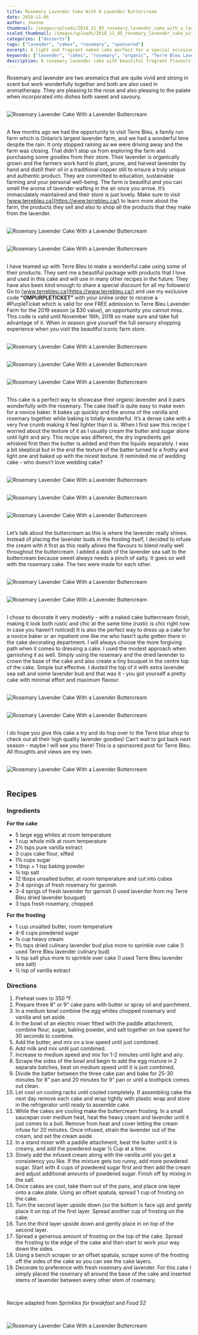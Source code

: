 ```yaml
---
title: Rosemary Lavender Cake With A Lavender Buttercream
date: 2018-11-05
author: Joanne
thumbnail: /images/uploads/2018_11_05_rosemary_lavender_cake_with_a_lavender_buttercream_1.jpg
scaled_thumbnail: /images/uploads/2018_11_05_rosemary_lavender_cake_with_a_lavender_buttercream_0.jpg
categories: ["desserts"]
tags: ["lavender", "cakes", "rosemary", "sponsored"]
excerpt: A light and fragrant naked cake perfect for a special occasion
keywords: ["lavender", "cakes", "rosemary", "organic", "Terre Bleu Lavender", "sponsored"]
description: A rosemary lavender cake with beautiful fragrant flavours. This naked cake is perfect way to enjoy the lavender infused frosting. The lavender in this cake is organic from Terre Bleu.
---
```


Rosemary and lavender are two aromatics that are quite vivid and strong in scent but work wonderfully together and both are also used in aromatherapy. They are pleasing to the nose and also pleasing to the palate when incorporated into dishes both sweet and savoury.
</br>
</br>

![Rosemary Lavender Cake With a Lavender Buttercream](/images/uploads/2018_11_05_rosemary_lavender_cake_with_a_lavender_buttercream_2.jpg)
</br>
</br>

A few months ago we had the opportunity to visit Terre Bleu, a family run farm which is Ontario’s largest lavender farm, and we had a wonderful time despite the rain. It only stopped raining as we were driving away and the farm was closing. That didn’t stop us from exploring the farm and purchasing some goodies from their store. Their lavender is organically grown and the farmers work hard to plant, prune, and harvest lavender by hand and distill their oil in a traditional copper still to ensure a truly unique and authentic product. They are committed to education, sustainable farming and your personal well-being. The farm is beautiful and you can smell the aroma of lavender wafting in the air once you arrive. It’s immaculately maintained and their store is just lovely. Make sure to visit [www.terrebleu.ca​](https://www.terrebleu.ca/) to learn more about the farm, the products they sell and also to shop all the products that they make from the lavender.
</br>
</br>

![Rosemary Lavender Cake With a Lavender Buttercream](/images/uploads/2018_11_05_rosemary_lavender_cake_with_a_lavender_buttercream_3.jpg)
</br>
</br>

![Rosemary Lavender Cake With a Lavender Buttercream](/images/uploads/2018_11_05_rosemary_lavender_cake_with_a_lavender_buttercream_4.jpg)
</br>
</br>

I have teamed up with Terre Bleu to make a wonderful cake using some of their products. They sent me a beautiful package with products that I love and used in this cake and will use in many other recipes in the future. They have also been kind enough to share a special discount for all my followers! Go to ​[www.terrebleu.ca​](https://www.terrebleu.ca/) and use my exclusive code __“OMPURPLETICKET”__ with your online order to receive a #PurpleTicket which is valid for one FREE admission to Terre Bleu Lavender Farm for the 2019 season (a $30 value), an opportunity you cannot miss. This code is valid until November 16th, 2018 so make sure and take full advantage of it. When in season give yourself the full sensory shopping experience when you visit the beautiful iconic farm store.
</br>
</br>

![Rosemary Lavender Cake With a Lavender Buttercream](/images/uploads/2018_11_05_rosemary_lavender_cake_with_a_lavender_buttercream_5.jpg)
</br>
</br>

![Rosemary Lavender Cake With a Lavender Buttercream](/images/uploads/2018_11_05_rosemary_lavender_cake_with_a_lavender_buttercream_6.jpg)
</br>
</br>

![Rosemary Lavender Cake With a Lavender Buttercream](/images/uploads/2018_11_05_rosemary_lavender_cake_with_a_lavender_buttercream_7.jpg)
</br>
</br>

This cake is a perfect way to showcase their organic lavender and it pairs wonderfully with the rosemary. The cake itself is quite easy to make even for a novice baker. It bakes up quickly and the aroma of the vanilla and rosemary together while baking is totally wonderful. It’s a dense cake with a very fine crumb making it feel lighter than it is. When I first saw this recipe I worried about the texture of it as I usually cream the butter and sugar alone until light and airy. This recipe was different, the dry ingredients get whisked first then the butter is added and then the liquids separately. I was a bit skeptical but in the end the texture of the batter turned to a frothy and light one and baked up with the nicest texture. It reminded me of wedding cake - who doesn’t love wedding cake?
</br>
</br>

![Rosemary Lavender Cake With a Lavender Buttercream](/images/uploads/2018_11_05_rosemary_lavender_cake_with_a_lavender_buttercream_8.jpg)
</br>
</br>

![Rosemary Lavender Cake With a Lavender Buttercream](/images/uploads/2018_11_05_rosemary_lavender_cake_with_a_lavender_buttercream_9.jpg)
</br>
</br>

![Rosemary Lavender Cake With a Lavender Buttercream](/images/uploads/2018_11_05_rosemary_lavender_cake_with_a_lavender_buttercream_10.jpg)
</br>
</br>

Let’s talk about the buttercream as this is where the lavender really shines. Instead of placing the lavender buds in the frosting itself, I decided to infuse the cream with it first as this really allows the flavours to blend really well throughout the buttercream. I added a dash of the lavender sea salt to the buttercream because sweet always needs a pinch of salty. It goes so well with the rosemary cake. The two were made for each other.
</br>
</br>

![Rosemary Lavender Cake With a Lavender Buttercream](/images/uploads/2018_11_05_rosemary_lavender_cake_with_a_lavender_buttercream_11.jpg)
</br>
</br>

![Rosemary Lavender Cake With a Lavender Buttercream](/images/uploads/2018_11_05_rosemary_lavender_cake_with_a_lavender_buttercream_12.jpg)
</br>
</br>

I chose to decorate it very modestly - with a naked cake buttercream finish, making it look both rustic and chic at the same time (rustic is chic right now in case you haven’t noticed) It is also the perfect way to dress up a cake for a novice baker or an inpatient one like me who hasn’t quite gotten there in the cake decorating department. I will always choose the more forgiving path when it comes to dressing a cake. I used the modest approach when garnishing it as well. Simply using the rosemary and the dried lavender to crown the base of the cake and also create a tiny bouquet in the centre top of the cake. Simple but effective. I dusted the top of it with extra lavender sea salt and some lavender bud and that was it - you got yourself a pretty cake with minimal effort and maximum flavour.
</br>
</br>

![Rosemary Lavender Cake With a Lavender Buttercream](/images/uploads/2018_11_05_rosemary_lavender_cake_with_a_lavender_buttercream_13.jpg)
</br>
</br>

![Rosemary Lavender Cake With a Lavender Buttercream](/images/uploads/2018_11_05_rosemary_lavender_cake_with_a_lavender_buttercream_14.jpg)
</br>
</br>

I do hope you give this cake a try and do hop over to the Terre blue shop to check out all their high quality lavender goodies! Can’t wait to got back next season - maybe I will see you there! This is a sponsored post for Terre Bleu. All thoughts and views are my own.
</br>
</br>

![Rosemary Lavender Cake With a Lavender Buttercream](/images/uploads/2018_11_05_rosemary_lavender_cake_with_a_lavender_buttercream_15.jpg)
</br>
</br>

## Recipes
### Ingredients

__For the cake__

* <span itemprop="ingredients"> 5 large egg whites at room temperature</span>
* <span itemprop="ingredients"> 1 cup whole milk at room temperature</span>
* <span itemprop="ingredients"> 2&frac12; tsps pure vanilla extract</span>
* <span itemprop="ingredients"> 3 cups cake flour, sifted</span>
* <span itemprop="ingredients"> 1&frac34; cups sugar</span>
* <span itemprop="ingredients"> 1 tbsp + 1 tsp baking powder</span>
* <span itemprop="ingredients"> &frac34; tsp salt</span>
* <span itemprop="ingredients"> 12 tbsps unsalted butter, at room temperature and cut into cubes</span>
* <span itemprop="ingredients"> 3-4 springs of fresh rosemary for garnish</span>
* <span itemprop="ingredients"> 3-4 sprigs of fresh lavender for garnish (I used lavender from my Terre Bleu dried lavender bouquet)</span>
* <span itemprop="ingredients"> 3 tsps fresh rosemary, chopped</span>

__For the frosting__

* <span itemprop="ingredients"> 1 cup unsalted butter, room temperature</span>
* <span itemprop="ingredients"> 4-6 cups powdered sugar</span>
* <span itemprop="ingredients"> &frac34; cup heavy cream</span>
* <span itemprop="ingredients"> 1&frac12; tsps dried culinary lavender bud plus more to sprinkle over cake (I used Terre Bleu lavender culinary bud)</span>
* <span itemprop="ingredients"> &frac14; tsp salt plus more to sprinkle over cake (I used Terre Bleu lavender sea salt) </span>
* <span itemprop="ingredients"> &frac12; tsp of vanilla extract </span>

### Directions

1. Preheat oven to 350 &deg;F.
2. Prepare three 8" or 9” cake pans with butter or spray oil and parchment.
3. In a medium bowl combine the egg whites chopped rosemary and vanilla and set aside.
4. In the bowl of an electric mixer fitted with the paddle attachment, combine flour, sugar, baking powder, and salt together on low speed for 30 seconds to combine.
5. Add the butter, and mix on a low speed until just combined.
6. Add milk and mix until just combined.
7. Increase to medium speed and mix for 1-2 minutes until light and airy.
8. Scrape the sides of the bowl and begin to add the egg mixture in 2 separate batches, beat on medium speed until it is just combined.
9. Divide the batter between the three cake pan and bake for 25-30 minutes for 8” pan and 20 minutes for 9” pan or until a toothpick comes out clean.
10. Let cool on cooling racks until cooled completely. If assembling cake the next day remove each cake and wrap tightly with plastic wrap and store in the refrigerator until ready to assemble cake.
11. While the cakes are cooling make the buttercream frosting. In a small saucepan over medium heat, heat the heavy cream and lavender until it just comes to a boil. Remove from heat and cover letting the cream infuse for 20 minutes. Once infused, strain the lavender out of the cream, and set the cream aside.
12. In a stand mixer with a paddle attachment, beat the butter until it is creamy, and add the powdered sugar &frac12; Cup at a time.
13. Slowly add the infused cream along with the vanilla until you get a consistency you like. If the mixture gets too runny, add more powdered sugar. Start with 4 cups of powdered sugar first and then add the cream and adjust additional amounts of powdered sugar. Finish off by mixing in the salt.
14. Once cakes are cool, take them out of the pans, and place one layer onto a cake plate. Using an offset spatula, spread 1 cup of frosting on the cake.
15. Turn the second layer upside down (so the bottom is face up) and gently place it on top of the first layer. Spread another cup of frosting on the cake.
16. Turn the third layer upside down and gently place in on top of the second layer.
17. Spread a generous amount of frosting on the top of the cake. Spread the frosting to the edge of the cake and then start to work your way down the sides.
18. Using a bench scraper or an offset spatula, scrape some of the frosting off the sides of the cake so you can see the cake layers.
19. Decorate to preference with fresh rosemary and lavender. For this cake I simply placed the rosemary all around the base of the cake and inserted stems of lavender between every other stem of rosemary.
</br>

Recipe adapted from _Sprinkles for breakfast_ and _Food 52_

</br>

![Rosemary Lavender Cake With a Lavender Buttercream](/images/uploads/2018_11_05_rosemary_lavender_cake_with_a_lavender_buttercream_16.jpg)
